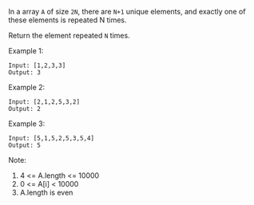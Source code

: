 In a array `A` of size `2N`, there are `N+1` unique elements, and exactly one of these elements is repeated N times.

Return the element repeated `N` times.

 

Example 1:
```
Input: [1,2,3,3]
Output: 3
```
Example 2:
```
Input: [2,1,2,5,3,2]
Output: 2
```
Example 3:
```
Input: [5,1,5,2,5,3,5,4]
Output: 5
 ```

Note:

1. 4 <= A.length <= 10000
2. 0 <= A[i] < 10000
3. A.length is even
